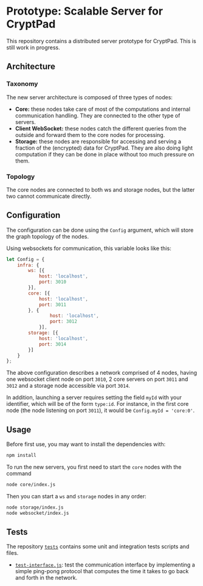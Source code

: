 <!-- SPDX-FileCopyrightText: 2024 XWiki CryptPad Team <contact@cryptpad.org> and contributors

SPDX-License-Identifier: AGPL-3.0-or-later
-->
# Prototype: Scalable Server for CryptPad

This repository contains a distributed server prototype for CryptPad. This is
still work in progress.

## Architecture

### Taxonomy

The new server architecture is composed of three types of nodes:

- **Core:** these nodes take care of most of the computations and internal
communication handling. They are connected to the other type of servers.
- **Client WebSocket:** these nodes catch the different queries from the
outside and forward them to the core nodes for processing.
- **Storage:** these nodes are responsible for accessing and serving a fraction
of the (encrypted) data for CryptPad. They are also doing light computation if
they can be done in place without too much pressure on them.

### Topology

The core nodes are connected to both ws and storage nodes, but the latter two
cannot communicate directly.

## Configuration

The configuration can be done using the `Config` argument, which will store the
graph topology of the nodes.

Using websockets for communication, this variable looks like this:

```javascript
let Config = {
    infra: {
        ws: [{
            host: 'localhost',
            port: 3010
        }],
        core: [{
            host: 'localhost',
            port: 3011
        }, {
                host: 'localhost',
                port: 3012
            }],
        storage: [{
            host: 'localhost',
            port: 3014
        }]
    }
};
```

The above configuration describes a network comprised of 4 nodes, having one
websocket client node on port `3010`, 2 core servers on port `3011` and `3012`
and a storage node accessible via port `3014`.

In addition, launching a server requires setting the field `myId` with your
identifier, which will be of the form `type:id`. For instance, in the first core
node (the node listening on port `3011`), it would be `Config.myId = 'core:0'`.

## Usage

Before first use, you may want to install the dependencies with:
```bash
npm install
```

To run the new servers, you first need to start the `core` nodes with the command

```bash
node core/index.js
```

Then you can start a `ws` and `storage` nodes in any order:
```bash
node storage/index.js
node websocket/index.js
```

## Tests

The repository [`tests`](tests/) contains some unit and integration tests
scripts and files.

- [`test-interface.js`](tests/test-interface.js): test the communication
interface by implementing a simple ping-pong protocol that computes the time it
takes to go back and forth in the network.

